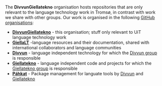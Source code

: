 The **DivvunGiellatekno** organisation hosts repositories that are only relevant to the language technology work in Tromsø, in contrast with work we share with other groups. Our work is organised in the following [GitHub organisations](https://docs.github.com/en/organizations/collaborating-with-groups-in-organizations/about-organizations):

- **[DivvunGiellatekno](https://github.com/divvungiellatekno)** - this organisation; stuff only relevant to UiT language technology work
- **[GiellaLT](https://github.com/giellalt)** -language resources and their documentation, shared with international collaborators and language communities
- **[Divvun](https://github.com/divvun)** - language independent technology for which the [Divvun group](https://divvun.no) is responsible
- **[Giellatekno](https://github.com/giellatekno)** - language independent code and projects for which the [Giellatekno group](https://giellatekno.uit.no) is responsible
- **[Páhkat](https://github.com/pahkat)** - Package management for languate tools by [Divvun](https://divvun.no) and [Giellatekno](https://giellatekno.uit.no)
